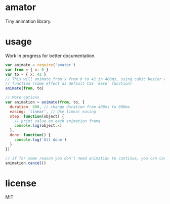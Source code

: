 # amator

Tiny animation library.

# usage

Work in progress for better documentation.

``` js
var animate = require('amator')
var from = { x: 0 }
var to = { x: 42 }
// This will animate from.x from 0 to 42 in 400ms, using cubic bezier easing
// function (same effect as default CSS `ease` function)
animate(from, to)

// More options
var animation = animate(from, to, {
  duration: 800, // change duration from 400ms to 800ms
  easing: 'linear', // Use linear easing
  step: function(object) {
    // print value on each animation frame
    console.log(object.x)
  },
  done: function() {
    console.log('All done')
  }
})

// if for some reason you don't need animation to continue, you can cancel it:
animation.cancel()
```

# license

MIT
